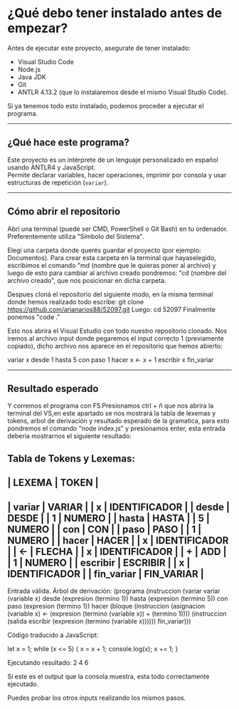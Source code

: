 # ¿Qué debo tener instalado antes de empezar?

Antes de ejecutar este proyecto, asegurate de tener instalado:

- Visual Studio Code  
- Node.js  
- Java JDK  
- Git  
- ANTLR 4.13.2 (que lo instalaremos desde el mismo Visual Studio Code).

Si ya tenemos todo esto instalado, podemos proceder a ejecutar el programa. 

---

## ¿Qué hace este programa?

Este proyecto es un intérprete de un lenguaje personalizado en español usando ANTLR4 y JavaScript.  
Permite declarar variables, hacer operaciones, imprimir por consola y usar estructuras de repetición (`variar`).

---

## Cómo abrir el repositorio

Abrí una terminal (puede ser CMD, PowerShell o Git Bash) en tu ordenador. Preferentemente utiliza "Símbolo del Sistema".

Elegí una carpeta donde querés guardar el proyecto (por ejemplo: Documentos).
Para crear esta carpeta en la terminal que hayaselegido, escribimos el comando "md (nombre que le quieras poner al archivo) y luego de esto para cambiar al archivo creado pondremos: "cd (nombre del archivo creado", que nos posicionar en dicha carpeta.

Despues cloná el repositorio del siguiente modo, en la misma terminal donde hemos realizado todo escribe:
git clone https://github.com/arianarios88/52097.git
Luego:
cd 52097
Finalmente ponemos "code ."

Esto nos abrira el Visual Estudio con todo nuestro repositorio clonado. Nos iremos al archivo input donde pegaremos el input correcto 1 (previamente copiado), dicho archivo nos aparece en el repositorio que hemos abierto:

variar x desde 1 hasta 5 con paso 1 hacer
    x <- x + 1
    escribir x
fin_variar

---

## Resultado esperado

Y corremos el programa con F5.Presionamos ctrl + ñ que nos abrira la terminal del VS,en  este apartado se nos mostrará la tabla de lexemas y tokens, arbol de derivación y resultado esperado de la gramatica, para esto pondremos el comando "node index.js" y presionamos enter, esta entrada deberia mostrarnos el siguiente resultado:

Tabla de Tokens y Lexemas:
--------------------------------------------------
| LEXEMA         | TOKEN                          |
--------------------------------------------------
| variar         | VARIAR                        |
| x              | IDENTIFICADOR                 |
| desde          | DESDE                         |
| 1              | NUMERO                        |
| hasta          | HASTA                         |
| 5              | NUMERO                        |
| con            | CON                           |
| paso           | PASO                          |
| 1              | NUMERO                        |
| hacer          | HACER                         |
| x              | IDENTIFICADOR                 |
| <-             | FLECHA                        |
| x              | IDENTIFICADOR                 |
| +              | ADD                           |
| 1              | NUMERO                        |
| escribir       | ESCRIBIR                      |
| x              | IDENTIFICADOR                 |
| fin_variar     | FIN_VARIAR                    |
--------------------------------------------------

Entrada válida.
Árbol de derivación: (programa (instruccion (variar variar (variable x) desde (expresion (termino 1)) hasta (expresion (termino 5)) con paso (expresion (termino 1)) hacer (bloque (instruccion (asignacion (variable x) <- (expresion (termino (variable x)) + (termino 1)))) (instruccion (salida escribir (expresion (termino (variable x)))))) fin_variar)))

Código traducido a JavaScript:

let x = 1;
while (x <= 5) {
x = x + 1;
console.log(x);
x += 1;
}


Ejecutando resultado:
2
4
6


Si este es el output que la consola muestra, esta todo correctamente ejecutado.

Puedes probar los otros inputs realizando los mismos pasos. 
